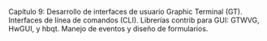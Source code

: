 Capítulo 9: Desarrollo de interfaces de usuario
Graphic Terminal (GT).
Interfaces de línea de comandos (CLI).
Librerías contrib para GUI: GTWVG, HwGUI, y hbqt.
Manejo de eventos y diseño de formularios.
